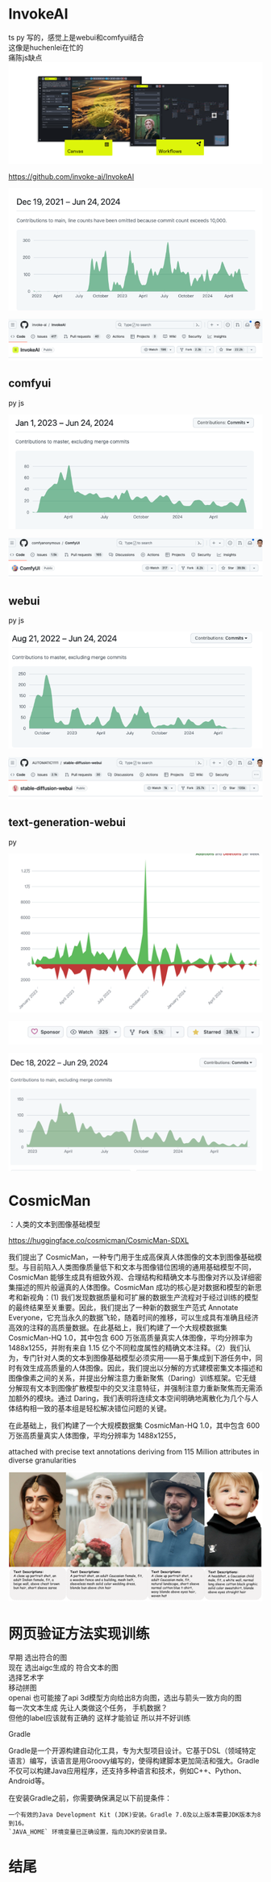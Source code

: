 # InvokeAI
ts py 写的，感觉上是webui和comfyui结合    
这像是huchenlei在忙的    
痛陈js缺点     
![alt text](assets/617624/image.png)

https://github.com/invoke-ai/InvokeAI

![alt text](assets/617624/image-7.png)

![alt text](assets/617624/image-8.png)


## comfyui
py js

![alt text](assets/617624/image-6.png)

![alt text](assets/617624/image-4.png)

## webui
py js

![alt text](assets/617624/image-5.png)

![alt text](assets/617624/image-3.png)


## text-generation-webui
py

![alt text](assets/617624/image-10.png)

![alt text](assets/617624/image-11.png)

![alt text](assets/617624/image-12.png)



# CosmicMan
：人类的文本到图像基础模型

https://huggingface.co/cosmicman/CosmicMan-SDXL

我们提出了 CosmicMan，一种专门用于生成高保真人体图像的文本到图像基础模型。与目前陷入人类图像质量低下和文本与图像错位困境的通用基础模型不同，CosmicMan 能够生成具有细致外观、合理结构和精确文本与图像对齐以及详细密集描述的照片般逼真的人体图像。CosmicMan 成功的核心是对数据和模型的新思考和新视角：(1) 我们发现数据质量和可扩展的数据生产流程对于经过训练的模型的最终结果至关重要。因此，我们提出了一种新的数据生产范式 Annotate Everyone，它充当永久的数据飞轮，随着时间的推移，可以生成具有准确且经济高效的注释的高质量数据。在此基础上，我们构建了一个大规模数据集 CosmicMan-HQ 1.0，其中包含 600 万张高质量真实人体图像，平均分辨率为 1488x1255，并附有来自 1.15 亿个不同粒度属性的精确文本注释。（2）我们认为，专门针对人类的文本到图像基础模型必须实用——易于集成到下游任务中，同时有效生成高质量的人体图像。因此，我们提出以分解的方式建模密集文本描述和图像像素之间的关系，并提出分解注意力重新聚焦（Daring）训练框架。它无缝分解现有文本到图像扩散模型中的交叉注意特征，并强制注意力重新聚焦而无需添加额外的模块。通过 Daring，我们表明将连续文本空间明确地离散化为几个与人体结构相一致的基本组是轻松解决错位问题的关键。


在此基础上，我们构建了一个大规模数据集 CosmicMan-HQ 1.0，其中包含 600 万张高质量真实人体图像，平均分辨率为 1488x1255，

attached with precise text annotations deriving from 115 Million attributes in diverse granularities

![alt text](assets/617624/image-9.png)


# 网页验证方法实现训练
早期 选出符合的图   
现在 选出aigc生成的 符合文本的图    
选择艺术字      
移动拼图    
openai 也可能接了api 3d模型方向给出8方向图，选出与箭头一致方向的图    
每一次文本生成 先让人类做这个任务， 手机数据？     
但他的label应该就有正确的 这样才能验证 所以并不好训练

Gradle

Gradle是一个开源构建自动化工具，专为大型项目设计。它基于DSL（领域特定语言）编写，该语言是用Groovy编写的，使得构建脚本更加简洁和强大。Gradle不仅可以构建Java应用程序，还支持多种语言和技术，例如C++、Python、Android等。

在安装Gradle之前，你需要确保满足以下前提条件：

    一个有效的Java Development Kit (JDK)安装。Gradle 7.0及以上版本需要JDK版本为8到16。
    `JAVA_HOME` 环境变量已正确设置，指向JDK的安装目录。










# 结尾